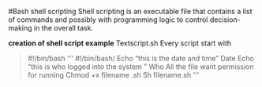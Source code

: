 #Bash shell scripting
Shell scripting is an executable file that contains a list of commands and possibly with programming logic to control decision-making in the overall task.

**creation of shell script**
__example__
Textscript.sh 
Every script start with 
>#!/bin/bash
'''
#!/bin/bash/
Echo “this is the date and time”
Date
Echo “this is who logged into the system ”
Who
All the file want permission for running
Chmod +x filename .sh
Sh filename.sh
'''
